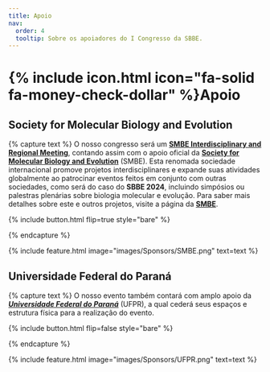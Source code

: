 ```yaml
---
title: Apoio
nav:
  order: 4
  tooltip: Sobre os apoiadores do I Congresso da SBBE.
---
```


# {% include icon.html icon="fa-solid fa-money-check-dollar" %}Apoio

## Society for Molecular Biology and Evolution
{% capture text %}
O nosso congresso será um <a href="https://www.smbe.org/smbe/MEETINGS/SatelliteInterdisciplinaryRegionalMeetings.aspx"><b>SMBE Interdisciplinary and Regional Meeting</b></a>, contando assim com o apoio oficial da <a href="https://www.smbe.org/smbe"><b>Society for Molecular Biology and Evolution</b></a> (SMBE). Esta renomada sociedade internacional promove projetos interdisciplinares e expande suas atividades globalmente ao patrocinar eventos feitos em conjunto com outras sociedades, como será do caso do <b>SBBE 2024</b>, incluindo simpósios ou palestras plenárias sobre biologia molecular e evolução. Para saber mais detalhes sobre este e outros projetos, visite a página da <a href="https://www.smbe.org/smbe"><b>SMBE</b></a>.

{%
  include button.html
  flip=true
  style="bare"
%}

{% endcapture %}

{%
  include feature.html
  image="images/Sponsors/SMBE.png"
  text=text
%}

## Universidade Federal do Paraná
{% capture text %}
O nosso evento também contará com amplo apoio da <a href="https://ufpr.br/"><b><i>Universidade Federal do Paraná</i></b></a> (UFPR), a qual cederá seus espaços e estrutura física para a realização do evento.

{%
  include button.html
  flip=false
  style="bare"
%}

{% endcapture %}

{%
  include feature.html
  image="images/Sponsors/UFPR.png"
  text=text
%}